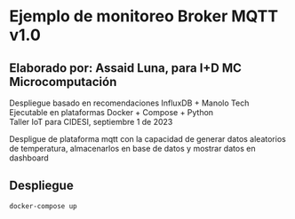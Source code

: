 # Ejemplo de monitoreo Broker MQTT v1.0                                        
## Elaborado por: Assaid Luna, para I+D MC Microcomputación                     
 Despliegue basado en recomendaciones InfluxDB + Manolo Tech                  
 Ejecutable en plataformas Docker + Compose + Python                          
 Taller IoT para CIDESI, septiembre 1 de 2023                                 

Despligue de plataforma mqtt con la capacidad de generar datos aleatorios de temperatura, almacenarlos en base de datos y mostrar datos en dashboard


## Despliegue

```
docker-compose up
```
